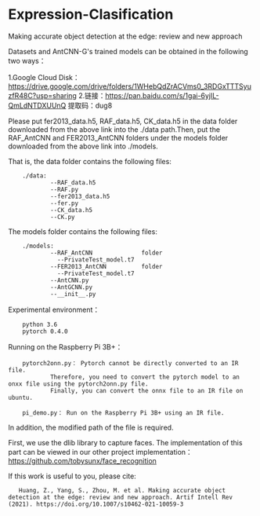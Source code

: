 # Expression-Clasification
Making accurate object detection at the edge: review and new approach

Datasets and AntCNN-G's trained models can be obtained in the following two ways：

1.Google Cloud Disk：https://drive.google.com/drive/folders/1WHebQdZrACVms0_3RDGxTTTSyuzfR48C?usp=sharing
2.链接：https://pan.baidu.com/s/1gai-6yjIL-QmLdNTDXUUnQ 
提取码：dug8

Please put fer2013_data.h5, RAF_data.h5, CK_data.h5 in the data folder downloaded from the above link into the ./data path.Then, put the RAF_AntCNN and FER2013_AntCNN folders under the models folder downloaded from the above link into ./models.

That is, the data folder contains the following files: 
        
        ./data:         
                --RAF_data.h5          
                --RAF.py             
                --fer2013_data.h5             
                --fer.py
                --CK_data.h5         
                --CK.py
                
                
The models folder contains the following files: 

        ./models: 
                --RAF_AntCNN              folder  
                  --PrivateTest_model.t7  
                --FER2013_AntCNN          folder  
                  --PrivateTest_model.t7
                --AntCNN.py
                --AntGCNN.py
                --__init__.py
        
Experimental environment：

        python 3.6
        pytorch 0.4.0
       
Running on the Raspberry Pi 3B+：
        
        pytorch2onn.py： Pytorch cannot be directly converted to an IR file. 
                Therefore, you need to convert the pytorch model to an onxx file using the pytorch2onn.py file.
                Finally, you can convert the onnx file to an IR file on ubuntu.
        
        pi_demo.py： Run on the Raspberry Pi 3B+ using an IR file.
In addition, the modified path of the file is required.

First, we use the dlib library to capture faces. The  implementation of this part can be viewed in our other project  implementation：https://github.com/tobysunx/face_recognition

If this work is useful to you, please cite:

        
       Huang, Z., Yang, S., Zhou, M. et al. Making accurate object detection at the edge: review and new approach. Artif Intell Rev (2021). https://doi.org/10.1007/s10462-021-10059-3


